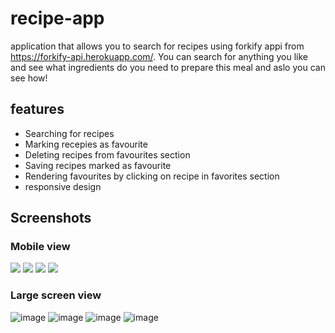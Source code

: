 # recipe-app 

application that allows you to search for recipes using forkify appi from https://forkify-api.herokuapp.com/.
You can search for anything you like and see what ingredients do you need to prepare this meal and aslo you can see how!

## features

- Searching for recipes
- Marking recepies as favourite
- Deleting recipes from favourites section
- Saving recipes marked as favourite
- Rendering favourites by clicking on recipe in favorites section
- responsive design

## Screenshots

### Mobile view
<div align="left">
  <img src="https://user-images.githubusercontent.com/114868887/221372742-eee4e8ca-2066-41b6-93c4-adae275bebd5.png">
  <img src="https://user-images.githubusercontent.com/114868887/221372752-431f0244-0e5f-485c-9740-ed0873641f8c.png">
  <img src="https://user-images.githubusercontent.com/114868887/221372765-6c989b96-a678-489e-9ef2-0e0536176ef9.png">
  <img src="https://user-images.githubusercontent.com/114868887/221373308-323853a8-d1e6-425c-9dc4-32ab84406eb9.png">
</div>



### Large screen view

![image](https://user-images.githubusercontent.com/114868887/221372972-d8685a3f-0193-44ae-89b5-554917e66a45.png)
![image](https://user-images.githubusercontent.com/114868887/221372985-c289c5a1-6f39-43a7-805f-bc34cd0a58fd.png)
![image](https://user-images.githubusercontent.com/114868887/221372988-2df4c1eb-00fd-4924-967f-1828edbf8c1d.png)
![image](https://user-images.githubusercontent.com/114868887/221373051-be622a28-a12b-445a-9452-f86560cf8981.png)



